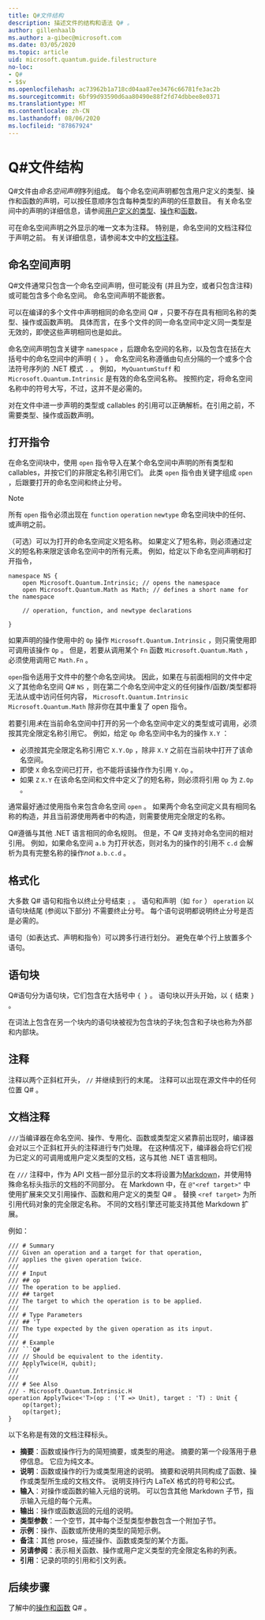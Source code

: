 ```yaml
---
title: Q#文件结构
description: 描述文件的结构和语法 Q# 。
author: gillenhaalb
ms.author: a-gibec@microsoft.com
ms.date: 03/05/2020
ms.topic: article
uid: microsoft.quantum.guide.filestructure
no-loc:
- Q#
- $$v
ms.openlocfilehash: ac73962b1a718cd04aa87ee3476c66781fe3ac2b
ms.sourcegitcommit: 6bf99d93590d6aa80490e88f2fd74dbbee8e0371
ms.translationtype: MT
ms.contentlocale: zh-CN
ms.lasthandoff: 08/06/2020
ms.locfileid: "87867924"
---
```

# <a name="no-locq-file-structure"></a>Q#文件结构

Q#文件由*命名空间声明*序列组成。
每个命名空间声明都包含用户定义的类型、操作和函数的声明，可以按任意顺序包含每种类型的声明的任意数目。
有关命名空间中的声明的详细信息，请参阅[用户定义的类型](xref:microsoft.quantum.guide.types#user-defined-types)、[操作](xref:microsoft.quantum.guide.operationsfunctions#defining-new-operations)和[函数](xref:microsoft.quantum.guide.operationsfunctions#defining-new-functions)。

可在命名空间声明之外显示的唯一文本为注释。
特别是，命名空间的文档注释位于声明之前。 有关详细信息，请参阅本文中的[文档注释](#documentation-comments)。 

## <a name="namespace-declarations"></a>命名空间声明

Q#文件通常只包含一个命名空间声明，但可能没有 (并且为空，或者只包含注释) 或可能包含多个命名空间。
命名空间声明不能嵌套。

可以在编译的多个文件中声明相同的命名空间 Q# ，只要不存在具有相同名称的类型、操作或函数声明。
具体而言，在多个文件的同一命名空间中定义同一类型是无效的，即使这些声明相同也是如此。

命名空间声明包含关键字 `namespace` ，后跟命名空间的名称，以及包含在括在大括号中的命名空间中的声明 `{ }` 。
命名空间名称遵循由句点分隔的一个或多个合法符号序列的 .NET 模式 `.` 。
例如， `MyQuantumStuff` 和 `Microsoft.Quantum.Intrinsic` 是有效的命名空间名称。
按照约定，将命名空间名称中的符号大写，不过，这并不是必需的。

对在文件中进一步声明的类型或 callables 的引用可以正确解析。在引用之前，不需要类型、操作或函数声明。

## <a name="open-directives"></a>打开指令

在命名空间块中，使用 `open` 指令导入在某个命名空间中声明的所有类型和 callables，并按它们的非限定名称引用它们。
此类 `open` 指令由关键字组成 `open` ，后跟要打开的命名空间和终止分号。

> [!NOTE] 
> 所有 `open` 指令必须出现在 `function` `operation` `newtype` 命名空间块中的任何、或声明之前。

（可选）可以为打开的命名空间定义短名称。 如果定义了短名称，则必须通过定义的短名称来限定该命名空间中的所有元素。 例如，给定以下命名空间声明和打开指令，

```qsharp
namespace NS {
    open Microsoft.Quantum.Intrinsic; // opens the namespace
    open Microsoft.Quantum.Math as Math; // defines a short name for the namespace

    // operation, function, and newtype declarations

}
```

如果声明的操作使用中的 `Op` 操作 `Microsoft.Quantum.Intrinsic` ，则只需使用即可调用该操作 `Op` 。
但是，若要从调用某个 `Fn` 函数 `Microsoft.Quantum.Math` ，必须使用调用它 `Math.Fn` 。

`open`指令适用于文件中的整个命名空间块。
因此，如果在与前面相同的文件中定义了其他命名空间 Q# `NS` ，则在第二个命名空间中定义的任何操作/函数/类型都将无法从或中访问任何内容， `Microsoft.Quantum.Intrinsic` `Microsoft.Quantum.Math` 除非你在其中重复了 open 指令。 

若要引用*未*在当前命名空间中打开的另一个命名空间中定义的类型或可调用，必须按其完全限定名称引用它。
例如，给定 `Op` 命名空间中名为的操作 `X.Y` ：

* 必须按其完全限定名称引用它 `X.Y.Op` ，除非 `X.Y` 之前在当前块中打开了该命名空间。 
* 即使 `X` 命名空间已打开，也不能将该操作作为引用 `Y.Op` 。
* 如果 `Z` `X.Y` 在该命名空间和文件中定义了的短名称，则必须将引用 `Op` 为 `Z.Op` 。 

通常最好通过使用指令来包含命名空间 `open` 。
如果两个命名空间定义具有相同名称的构造，并且当前源使用两者中的构造，则需要使用完全限定的名称。

Q#遵循与其他 .NET 语言相同的命名规则。
但是，不 Q# 支持对命名空间的相对引用。
例如，如果命名空间 `a.b` 为打开状态，则对名为的操作的引用不 `c.d` 会解析为具有完整名称的操作*not* `a.b.c.d` 。

## <a name="formatting"></a>格式化

大多数 Q# 语句和指令以终止分号结束 `;` 。
语句和声明（如 `for` ） `operation` 以语句块结尾 (参阅以下部分) 不需要终止分号。
每个语句说明都说明终止分号是否是必需的。

语句（如表达式、声明和指令）可以跨多行进行划分。
避免在单个行上放置多个语句。

## <a name="statement-blocks"></a>语句块

Q#语句分为语句块，它们包含在大括号中 `{ }` 。 语句块以开头开始，以 `{` 结束 `}` 。

在词法上包含在另一个块内的语句块被视为包含块的子块;包含和子块也称为外部和内部块。

## <a name="comments"></a>注释

注释以两个正斜杠开头， `//` 并继续到行的末尾。
注释可以出现在源文件中的任何位置 Q# 。

## <a name="documentation-comments"></a>文档注释

`///`当编译器在命名空间、操作、专用化、函数或类型定义紧靠前出现时，编译器会对以三个正斜杠开头的注释进行专门处理。
在这种情况下，编译器会将它们视为已定义的可调用或用户定义类型的文档，这与其他 .NET 语言相同。

在 `///` 注释中，作为 API 文档一部分显示的文本将设置为[Markdown](https://daringfireball.net/projects/markdown/syntax)，并使用特殊命名标头指示的文档的不同部分。
在 Markdown 中，在 `@"<ref target>"` 中使用扩展来交叉引用操作、函数和用户定义的类型 Q# 。 替换 `<ref target>` 为所引用代码对象的完全限定名称。
不同的文档引擎还可能支持其他 Markdown 扩展。

例如：

```qsharp
/// # Summary
/// Given an operation and a target for that operation,
/// applies the given operation twice.
///
/// # Input
/// ## op
/// The operation to be applied.
/// ## target
/// The target to which the operation is to be applied.
///
/// # Type Parameters
/// ## 'T
/// The type expected by the given operation as its input.
///
/// # Example
/// ```Q#
/// // Should be equivalent to the identity.
/// ApplyTwice(H, qubit);
/// ```
///
/// # See Also
/// - Microsoft.Quantum.Intrinsic.H
operation ApplyTwice<'T>(op : ('T => Unit), target : 'T) : Unit {
    op(target);
    op(target);
}
```

以下名称是有效的文档注释标头。

- **摘要**：函数或操作行为的简短摘要，或类型的用途。 摘要的第一个段落用于悬停信息。 它应为纯文本。
- **说明**：函数或操作的行为或类型用途的说明。 摘要和说明共同构成了函数、操作或类型所生成的文档文件。
  说明支持行内 LaTeX 格式的符号和公式。
- **输入**：对操作或函数的输入元组的说明。
  可以包含其他 Markdown 子节，指示输入元组的每个元素。
- **输出**：操作或函数返回的元组的说明。
- **类型参数**：一个空节，其中每个泛型类型参数包含一个附加子节。
- **示例**：操作、函数或所使用的类型的简短示例。
- **备注**：其他 prose，描述操作、函数或类型的某个方面。
- **另请参阅**：表示相关函数、操作或用户定义类型的完全限定名称的列表。
- **引用**：记录的项的引用和引文列表。

## <a name="next-steps"></a>后续步骤

了解中的[操作和函数](xref:microsoft.quantum.guide.operationsfunctions) Q# 。
